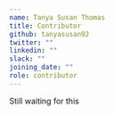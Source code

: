 ```yaml
---
name: Tanya Susan Thomas
title: Contributor
github: tanyasusan92
twitter: ""
linkedin: ""
slack: ""
joining_date: ""
role: contributor
---
```


Still waiting for this
